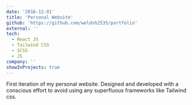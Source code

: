 ```yaml
---
date: '2016-12-01'
title: 'Personal Website'
github: 'https://github.com/weldsh2535/portfolio'
external: ''
tech:
  - React JS
  - Tailwind CSS
  - SCSS
  - JS
company: ''
showInProjects: true
---
```


First iteration of my personal website. Designed and developed with a conscious effort to avoid using any superfluous frameworks like Tailwind css.

